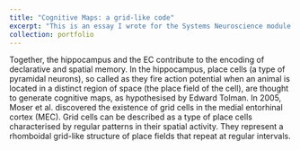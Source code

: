 ```yaml
---
title: "Cognitive Maps: a grid-like code"
excerpt: "This is an essay I wrote for the Systems Neuroscience module at KCL. Find here the [PDF](https://github.com/gullirg/gullirg.github.io/blob/master/files/Cognitive_maps.pdf) and the [poster](https://github.com/gullirg/gullirg.github.io/blob/master/files/SysNeuro_Poster.pdf)"
collection: portfolio
---
```


Together, the hippocampus and the EC contribute to the encoding of declarative and spatial memory. In the hippocampus, place cells (a type of pyramidal neurons), so called as they fire action potential when an animal is located in a distinct region of space (the place field of the cell), are thought to generate cognitive maps, as hypothesised by Edward Tolman. In 2005, Moser et al. discovered the existence of grid cells in the medial entorhinal cortex (MEC). Grid cells can be described as a type of place cells characterised by regular patterns in their spatial activity. They represent a rhomboidal grid-like structure of place fields that repeat at regular intervals. 

